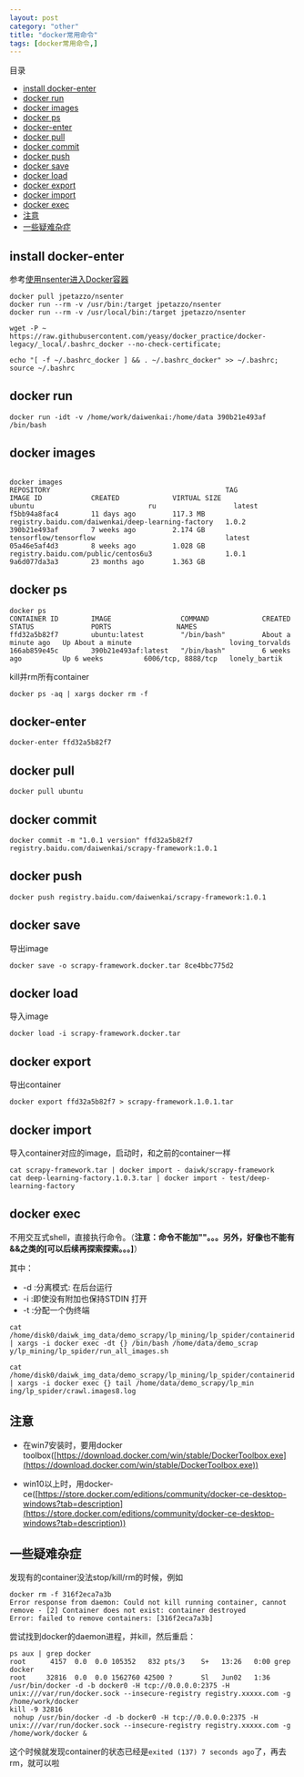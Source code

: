 ```yaml
---
layout: post
category: "other"
title: "docker常用命令"
tags: [docker常用命令,]
---
```


目录

<!-- TOC -->

- [install docker-enter](#install-docker-enter)
- [docker run](#docker-run)
- [docker images](#docker-images)
- [docker ps](#docker-ps)
- [docker-enter](#docker-enter)
- [docker pull](#docker-pull)
- [docker commit](#docker-commit)
- [docker push](#docker-push)
- [docker save](#docker-save)
- [docker load](#docker-load)
- [docker export](#docker-export)
- [docker import](#docker-import)
- [docker exec](#docker-exec)
- [注意](#注意)
- [一些疑难杂症](#一些疑难杂症)

<!-- /TOC -->


## install docker-enter

参考[使用nsenter进入Docker容器](http://blog.csdn.net/fenglailea/article/details/44900401)
```
docker pull jpetazzo/nsenter
docker run --rm -v /usr/bin:/target jpetazzo/nsenter
docker run --rm -v /usr/local/bin:/target jpetazzo/nsenter

wget -P ~ https://raw.githubusercontent.com/yeasy/docker_practice/docker-legacy/_local/.bashrc_docker --no-check-certificate;

echo "[ -f ~/.bashrc_docker ] && . ~/.bashrc_docker" >> ~/.bashrc; source ~/.bashrc
```

## docker run

```
docker run -idt -v /home/work/daiwenkai:/home/data 390b21e493af /bin/bash
```

## docker images

```

docker images
REPOSITORY                                           TAG                 IMAGE ID            CREATED             VIRTUAL SIZE
ubuntu                            ru                   latest              f5bb94a8fac4        11 days ago         117.3 MB
registry.baidu.com/daiwenkai/deep-learning-factory   1.0.2               390b21e493af        7 weeks ago         2.174 GB
tensorflow/tensorflow                                latest              05a46e5af4d3        8 weeks ago         1.028 GB
registry.baidu.com/public/centos6u3                  1.0.1               9a6d077da3a3        23 months ago       1.363 GB
```

## docker ps

```
docker ps
CONTAINER ID        IMAGE                 COMMAND             CREATED              STATUS              PORTS                NAMES
ffd32a5b82f7        ubuntu:latest         "/bin/bash"         About a minute ago   Up About a minute                        loving_torvalds     
166ab859e45c        390b21e493af:latest   "/bin/bash"         6 weeks ago          Up 6 weeks          6006/tcp, 8888/tcp   lonely_bartik 
```

kill并rm所有container

```
docker ps -aq | xargs docker rm -f 
```

## docker-enter

```
docker-enter ffd32a5b82f7
```

## docker pull

```
docker pull ubuntu
```

## docker commit

```
docker commit -m "1.0.1 version" ffd32a5b82f7 registry.baidu.com/daiwenkai/scrapy-framework:1.0.1
```

## docker push

```
docker push registry.baidu.com/daiwenkai/scrapy-framework:1.0.1
```

## docker save

导出image

```
docker save -o scrapy-framework.docker.tar 8ce4bbc775d2
```

## docker load

导入image

```
docker load -i scrapy-framework.docker.tar 
```

## docker export

导出container

```
docker export ffd32a5b82f7 > scrapy-framework.1.0.1.tar    
```

## docker import

导入container对应的image，启动时，和之前的container一样

```
cat scrapy-framework.tar | docker import - daiwk/scrapy-framework  
cat deep-learning-factory.1.0.3.tar | docker import - test/deep-learning-factory  
```

## docker exec

不用交互式shell，直接执行命令。（**注意：命令不能加""。。。另外，好像也不能有&&之类的[可以后续再探索探索。。。]**）

其中：

+ -d :分离模式: 在后台运行
+ -i :即使没有附加也保持STDIN 打开
+ -t :分配一个伪终端

```
cat /home/disk0/daiwk_img_data/demo_scrapy/lp_mining/lp_spider/containerid | xargs -i docker exec -dt {} /bin/bash /home/data/demo_scrap
y/lp_mining/lp_spider/run_all_images.sh 

cat /home/disk0/daiwk_img_data/demo_scrapy/lp_mining/lp_spider/containerid | xargs -i docker exec {} tail /home/data/demo_scrapy/lp_min
ing/lp_spider/crawl.images8.log

```

## 注意

+ 在win7安装时，要用docker toolbox([https://download.docker.com/win/stable/DockerToolbox.exe](https://download.docker.com/win/stable/DockerToolbox.exe))

+ win10以上时，用docker-ce([https://store.docker.com/editions/community/docker-ce-desktop-windows?tab=description](https://store.docker.com/editions/community/docker-ce-desktop-windows?tab=description))


## 一些疑难杂症

发现有的container没法stop/kill/rm的时候，例如

```shell
docker rm -f 316f2eca7a3b
Error response from daemon: Could not kill running container, cannot remove - [2] Container does not exist: container destroyed
Error: failed to remove containers: [316f2eca7a3b]
```

尝试找到docker的daemon进程，并kill，然后重启：

```shell
ps aux | grep docker
root      4157  0.0  0.0 105352   832 pts/3    S+   13:26   0:00 grep docker
root     32816  0.0  0.0 1562760 42500 ?       Sl   Jun02   1:36 /usr/bin/docker -d -b docker0 -H tcp://0.0.0.0:2375 -H unix:///var/run/docker.sock --insecure-registry registry.xxxxx.com -g /home/work/docker
kill -9 32816
 nohup /usr/bin/docker -d -b docker0 -H tcp://0.0.0.0:2375 -H unix:///var/run/docker.sock --insecure-registry registry.xxxxx.com -g /home/work/docker &
```

这个时候就发现container的状态已经是```exited (137) 7 seconds ago```了，再去rm，就可以啦

